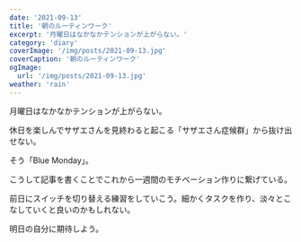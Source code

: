 ```yaml
---
date: '2021-09-13'
title: '朝のルーティンワーク'
excerpt: '月曜日はなかなかテンションが上がらない。'
category: 'diary'
coverImage: '/img/posts/2021-09-13.jpg'
coverCaption: '朝のルーティンワーク'
ogImage:
  url: '/img/posts/2021-09-13.jpg'
weather: 'rain'
---
```


月曜日はなかなかテンションが上がらない。

休日を楽しんでサザエさんを見終わると起こる「サザエさん症候群」から抜け出せない。

そう「Blue Monday」。

こうして記事を書くことでこれから一週間のモチベーション作りに繋げている。

前日にスイッチを切り替える練習をしていこう。細かくタスクを作り、淡々とこなしていくと良いのかもしれない。

明日の自分に期待しよう。

